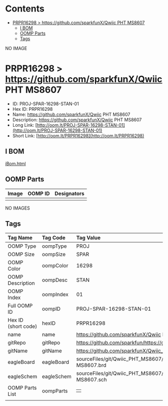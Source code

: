 



Contents
========

* [PRPR16298 > https://github.com/sparkfunX/Qwiic PHT MS8607](#prpr16298--httpsgithubcomsparkfunxqwiic-pht-ms8607)
	* [I BOM](#i-bom)
	* [OOMP Parts](#oomp-parts)
	* [Tags](#tags)
  
NO IMAGE  
# PRPR16298 > https://github.com/sparkfunX/Qwiic PHT MS8607

- ID: PROJ-SPAR-16298-STAN-01
- Hex ID: PRPR16298
- Name: https://github.com/sparkfunX/Qwiic PHT MS8607
- Description: https://github.com/sparkfunX/Qwiic PHT MS8607
- Long Link: [http://oom.lt/PROJ-SPAR-16298-STAN-01](http://oom.lt/PROJ-SPAR-16298-STAN-01)
- Short Link: [http://oom.lt/PRPR16298](http://oom.lt/PRPR16298)

## I BOM
  
[iBom.html](https://htmlpreview.github.io/?https://github.com/oomlout/oomlout_OOMP_projects/blob/main/PROJ/SPAR/16298/STAN/01ibom.html)
## OOMP Parts
  

|Image|OOMP ID|Designators|
| :--- | :--- | :--- |
||||
  
NO IMAGES  
## Tags
  

|Tag Name|Tag Code|Tag Value|
| :--- | :--- | :--- |
|OOMP Type|oompType|PROJ|
|OOMP Size|oompSize|SPAR|
|OOMP Color|oompColor|16298|
|OOMP Description|oompDesc|STAN|
|OOMP Index|oompIndex|01|
|Full OOMP ID|oompID|PROJ-SPAR-16298-STAN-01|
|Hex ID (short code)|hexID|PRPR16298|
|name|name|https://github.com/sparkfunX/Qwiic PHT MS8607|
|gitRepo|gitRepo|https://github.com/sparkfun/https://github.com/sparkfunX/Qwiic_PHT_MS8607|
|gitName|gitName|https://github.com/sparkfunX/Qwiic_PHT_MS8607|
|eagleBoard|eagleBoard|sourceFiles/git/Qwiic_PHT_MS8607/Hardware/Qwiic PHT Sensor - MS8607.brd|
|eagleSchem|eagleSchem|sourceFiles/git/Qwiic_PHT_MS8607/Hardware/Qwiic PHT Sensor - MS8607.sch|
|OOMP Parts List|oompParts|<table><tr><td></td></tr></table>|
||||

